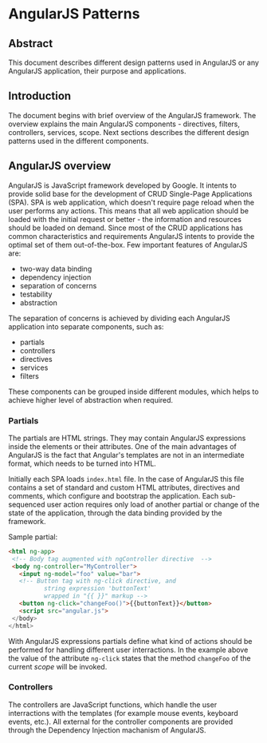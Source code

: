 # AngularJS Patterns

## Abstract

This document describes different design patterns used in AngularJS or any AngularJS application, their purpose and applications.

## Introduction

The document begins with brief overview of the AngularJS framework. The overview explains the main AngularJS components - directives, filters, controllers, services, scope. Next sections describes the different design patterns used in the different components.

## AngularJS overview

AngularJS is JavaScript framework developed by Google. It intents to provide solid base for the development of CRUD Single-Page Applications (SPA).
SPA is web application, which doesn't require page reload when the user performs any actions. This means that all web application should be loaded with the initial request or better - the information and resources should be loaded on demand.
Since most of the CRUD applications has common characteristics and requirements AngularJS intents to provide the optimal set of them out-of-the-box. Few important features of AngularJS are:

- two-way data binding
- dependency injection
- separation of concerns
- testability
- abstraction

The separation of concerns is achieved by dividing each AngularJS application into separate components, such as:

- partials
- controllers
- directives
- services
- filters

These components can be grouped inside different modules, which helps to achieve higher level of abstraction when required.

### Partials

The partials are HTML strings. They may contain AngularJS expressions inside the elements or their attributes. One of the main advantages of AngularJS is the fact that Angular's templates are not in an intermediate format, which needs to be turned into HTML.

Initially each SPA loads `index.html` file. In the case of AngularJS this file contains a set of standard and custom HTML attributes, directives and comments, which configure and bootstrap the application. Each sub-sequenced user action requires only load of another partial or change of the state of the application, through the data binding provided by the framework.

Sample partial:

```html
<html ng-app>
 <!-- Body tag augmented with ngController directive  -->
 <body ng-controller="MyController">
   <input ng-model="foo" value="bar">
   <!-- Button tag with ng-click directive, and
          string expression 'buttonText'
          wrapped in "{{ }}" markup -->
   <button ng-click="changeFoo()">{{buttonText}}</button>
   <script src="angular.js">
 </body>
</html>
```

With AngularJS expressions partials define what kind of actions should be performed for handling different user interractions. In the example above the value of the attribute `ng-click` states that the method `changeFoo` of the current *scope* will be invoked.

### Controllers

The controllers are JavaScript functions, which handle the user interractions with the templates (for example mouse events, keyboard events, etc.). All external for the controller components are provided through the Dependency Injection machanism of AngularJS.